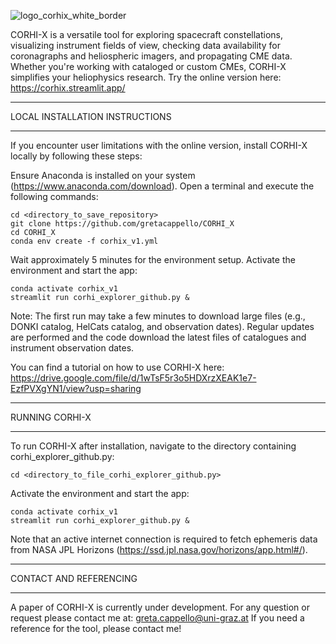 ![logo_corhix_white_border](https://github.com/user-attachments/assets/8f4efd41-14b9-4bf7-8c9c-5df17403aa5a)

CORHI-X is a versatile tool for exploring spacecraft constellations, visualizing instrument fields of view, checking data availability for coronagraphs and heliospheric imagers, and propagating CME data. Whether you're working with cataloged or custom CMEs, CORHI-X simplifies your heliophysics research.
Try the online version here: https://corhix.streamlit.app/
______________________________________________________________
LOCAL INSTALLATION INSTRUCTIONS
______________________________________________________________
If you encounter user limitations with the online version, install CORHI-X locally by following these steps:

Ensure Anaconda is installed on your system (https://www.anaconda.com/download).
Open a terminal and execute the following commands:

    cd <directory_to_save_repository>
    git clone https://github.com/gretacappello/CORHI_X
    cd CORHI_X
    conda env create -f corhix_v1.yml

Wait approximately 5 minutes for the environment setup.
Activate the environment and start the app:

    conda activate corhix_v1
    streamlit run corhi_explorer_github.py &

Note: The first run may take a few minutes to download large files (e.g., DONKI catalog, HelCats catalog, and observation dates). Regular updates are performed and the code download the latest files of catalogues and instrument observation dates. 

You can find a tutorial on how to use CORHI-X here: https://drive.google.com/file/d/1wTsF5r3o5HDXrzXEAK1e7-EzfPVXgYN1/view?usp=sharing
______________________________________________________________
RUNNING CORHI-X
______________________________________________________________
To run CORHI-X after installation, navigate to the directory containing corhi_explorer_github.py: 
        
    cd <directory_to_file_corhi_explorer_github.py>
    
Activate the environment and start the app: 

    conda activate corhix_v1 
    streamlit run corhi_explorer_github.py &
    
Note that an active internet connection is required to fetch ephemeris data from NASA JPL Horizons (https://ssd.jpl.nasa.gov/horizons/app.html#/).
______________________________________________________________
CONTACT AND REFERENCING
______________________________________________________________
A paper of CORHI-X is currently under development.
For any question or request please contact me at: greta.cappello@uni-graz.at 
If you need a reference for the tool, please contact me! 

